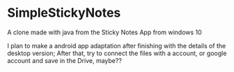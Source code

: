 # SimpleStickyNotes
A clone made with java from the Sticky Notes App from windows 10

I plan to make a android app adaptation after finishing with the details of the desktop version;
After that, try to connect the files with a account, or google account and save in the Drive, maybe??
